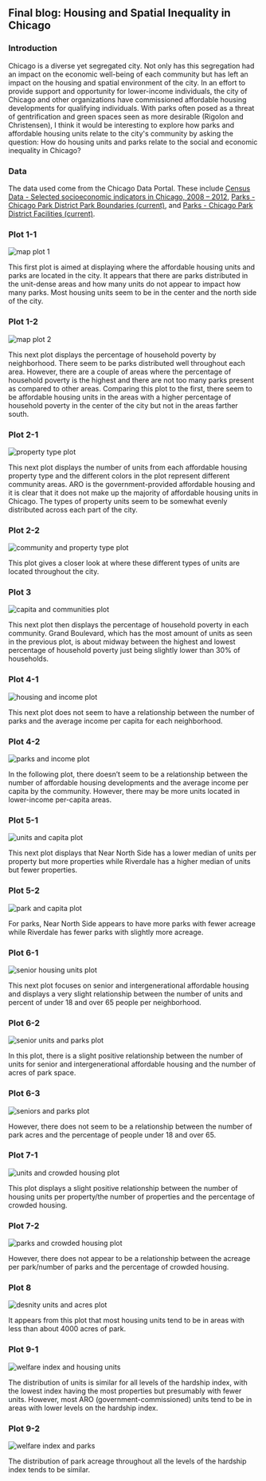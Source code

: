 ## Final blog: Housing and Spatial Inequality in Chicago

### Introduction
Chicago is a diverse yet segregated city. Not only has this segregation had an impact on the economic well-being of each community but has left an impact on the housing and spatial environment of the city. In an effort to provide support and opportunity for lower-income individuals, the city of Chicago and other organizations have commissioned affordable housing developments for qualifying individuals. With parks often posed as a threat of gentrification and green spaces seen as more desirable (Rigolon and Christensen), I think it would be interesting to explore how parks and affordable housing units relate to the city's community by asking the question: How do housing units and parks relate to the social and economic inequality in Chicago?

### Data
The data used come from the Chicago Data Portal. These include [Census Data - Selected socioeconomic indicators in Chicago, 2008 – 2012](https://data.cityofchicago.org/Health-Human-Services/Census-Data-Selected-socioeconomic-indicators-in-C/kn9c-c2s2), [Parks - Chicago Park District Park Boundaries (current)](https://data.cityofchicago.org/Parks-Recreation/Parks-Chicago-Park-District-Park-Boundaries-curren/ej32-qgdr), and [Parks - Chicago Park District Facilities (current)](https://data.cityofchicago.org/Parks-Recreation/Parks-Chicago-Park-District-Facilities-current-/5yyk-qt9y).

### Plot 1-1
![map plot 1](images/map1_final.png)

This first plot is aimed at displaying where the affordable housing units and parks are located in the city. It appears that there are parks distributed in the unit-dense areas and how many units do not appear to impact how many parks. Most housing units seem to be in the center and the north side of the city.

### Plot 1-2
![map plot 2](images/map2_final.png)

This next plot displays the percentage of household poverty by neighborhood. There seem to be parks distributed well throughout each area. However, there are a couple of areas where the percentage of household poverty is the highest and there are not too many parks present as compared to other areas. Comparing this plot to the first, there seem to be affordable housing units in the areas with a higher percentage of household poverty in the center of the city but not in the areas farther south.

### Plot 2-1
![property type plot](images/property_type_plot.png)

This next plot displays the number of units from each affordable housing property type and the different colors in the plot represent different community areas. ARO is the government-provided affordable housing and it is clear that it does not make up the majority of affordable housing units in Chicago. The types of property units seem to be somewhat evenly distributed across each part of the city.

### Plot 2-2
![community and property type plot](images/community_type.png)

This plot gives a closer look at where these different types of units are located throughout the city. 

### Plot 3
![capita and communities plot](images/econ_com_plot.png)

This next plot then displays the percentage of household poverty in each community. Grand Boulevard, which has the most amount of units as seen in the previous plot, is about midway between the highest and lowest percentage of household poverty just being slightly lower than 30% of households. 

### Plot 4-1
![housing and income plot](images/housing_income_plot.png)

This next plot does not seem to have a relationship between the number of parks and the average income per capita for each neighborhood. 

### Plot 4-2
![parks and income plot](images/parks_income_plot.png)

In the following plot, there doesn’t seem to be a relationship between the number of affordable housing developments and the average income per capita by the community. However, there may be more units located in lower-income per-capita areas. 

### Plot 5-1
![units and capita plot](images/capita_units.png)

This next plot displays that Near North Side has a lower median of units per property but more properties while Riverdale has a higher median of units but fewer properties. 

### Plot 5-2
![park and capita plot](images/capita_parks.png)

For parks, Near North Side appears to have more parks with fewer acreage while Riverdale has fewer parks with slightly more acreage.

### Plot 6-1
![senior housing units plot](images/senior_units.png)

This next plot focuses on senior and intergenerational affordable housing and displays a very slight relationship between the number of units and percent of under 18 and over 65 people per neighborhood. 

### Plot 6-2
![senior units and parks plot](images/senior_units_acres.png)

In this plot, there is a slight positive relationship between the number of units for senior and intergenerational affordable housing and the number of acres of park space. 

### Plot 6-3
![seniors and parks plot](images/senior_acres.png)

However, there does not seem to be a relationship between the number of park acres and the percentage of people under 18 and over 65. 

### Plot 7-1
![units and crowded housing plot](images/crowd_units.png)

This plot displays a slight positive relationship between the number of housing units per property/the number of properties and the percentage of crowded housing. 

### Plot 7-2
![parks and crowded housing plot](images/crowd_parks.png)

However, there does not appear to be a relationship between the acreage per park/number of parks and the percentage of crowded housing. 

### Plot 8
![desnity units and acres plot](images/unit_acres.png)

It appears from this plot that most housing units tend to be in areas with less than about 4000 acres of park. 

### Plot 9-1
![welfare index and housing units](images/index_housing.png)

The distribution of units is similar for all levels of the hardship index, with the lowest index having the most properties but presumably with fewer units. However, most ARO (government-commissioned) units tend to be in areas with lower levels on the hardship index. 

### Plot 9-2
![welfare index and parks](images/index_acreage.png) 

The distribution of park acreage throughout all the levels of the hardship index tends to be similar.

